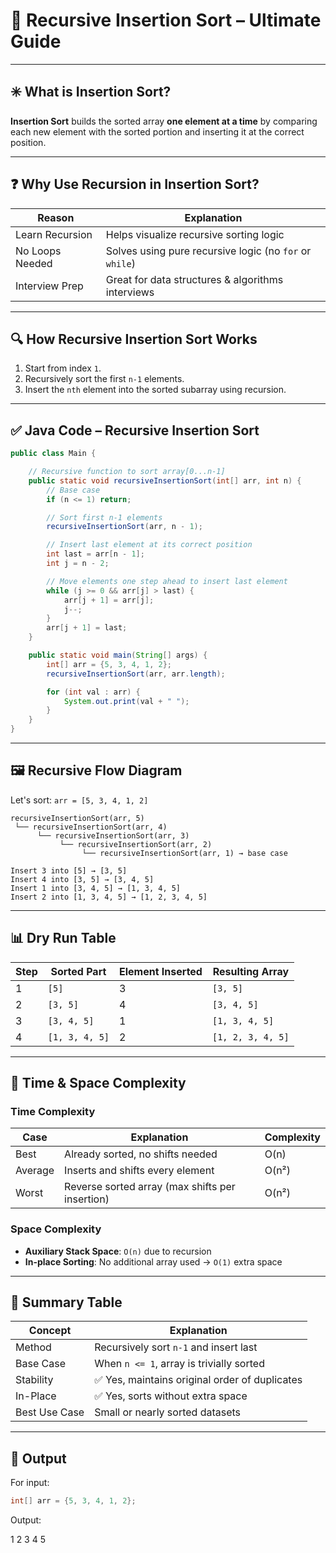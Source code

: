 # 🔄 Recursive Insertion Sort – Ultimate Guide

---

## ✳️ What is Insertion Sort?

**Insertion Sort** builds the sorted array **one element at a time** by comparing each new element with the sorted portion and inserting it at the correct position.

---

## ❓ Why Use Recursion in Insertion Sort?

| Reason          | Explanation                                             |
| --------------- | ------------------------------------------------------- |
| Learn Recursion | Helps visualize recursive sorting logic                 |
| No Loops Needed | Solves using pure recursive logic (no `for` or `while`) |
| Interview Prep  | Great for data structures & algorithms interviews       |

---

## 🔍 How Recursive Insertion Sort Works

1. Start from index `1`.
2. Recursively sort the first `n-1` elements.
3. Insert the `nth` element into the sorted subarray using recursion.

---

## ✅ Java Code – Recursive Insertion Sort

```java
public class Main {

    // Recursive function to sort array[0...n-1]
    public static void recursiveInsertionSort(int[] arr, int n) {
        // Base case
        if (n <= 1) return;

        // Sort first n-1 elements
        recursiveInsertionSort(arr, n - 1);

        // Insert last element at its correct position
        int last = arr[n - 1];
        int j = n - 2;

        // Move elements one step ahead to insert last element
        while (j >= 0 && arr[j] > last) {
            arr[j + 1] = arr[j];
            j--;
        }
        arr[j + 1] = last;
    }

    public static void main(String[] args) {
        int[] arr = {5, 3, 4, 1, 2};
        recursiveInsertionSort(arr, arr.length);

        for (int val : arr) {
            System.out.print(val + " ");
        }
    }
}
```

---

## 🖼️ Recursive Flow Diagram

Let's sort:
`arr = [5, 3, 4, 1, 2]`

```
recursiveInsertionSort(arr, 5)
 └── recursiveInsertionSort(arr, 4)
      └── recursiveInsertionSort(arr, 3)
           └── recursiveInsertionSort(arr, 2)
                └── recursiveInsertionSort(arr, 1) → base case

Insert 3 into [5] → [3, 5]
Insert 4 into [3, 5] → [3, 4, 5]
Insert 1 into [3, 4, 5] → [1, 3, 4, 5]
Insert 2 into [1, 3, 4, 5] → [1, 2, 3, 4, 5]
```

---

## 📊 Dry Run Table

| Step | Sorted Part    | Element Inserted | Resulting Array   |
| ---- | -------------- | ---------------- | ----------------- |
| 1    | `[5]`          | 3                | `[3, 5]`          |
| 2    | `[3, 5]`       | 4                | `[3, 4, 5]`       |
| 3    | `[3, 4, 5]`    | 1                | `[1, 3, 4, 5]`    |
| 4    | `[1, 3, 4, 5]` | 2                | `[1, 2, 3, 4, 5]` |

---

## 🧮 Time & Space Complexity

### Time Complexity

| Case    | Explanation                                     | Complexity |
| ------- | ----------------------------------------------- | ---------- |
| Best    | Already sorted, no shifts needed                | O(n)       |
| Average | Inserts and shifts every element                | O(n²)      |
| Worst   | Reverse sorted array (max shifts per insertion) | O(n²)      |

### Space Complexity

* **Auxiliary Stack Space**: `O(n)` due to recursion
* **In-place Sorting**: No additional array used → `O(1)` extra space

---

## 📌 Summary Table

| Concept       | Explanation                                   |
| ------------- | --------------------------------------------- |
| Method        | Recursively sort `n-1` and insert last        |
| Base Case     | When `n <= 1`, array is trivially sorted      |
| Stability     | ✅ Yes, maintains original order of duplicates |
| In-Place      | ✅ Yes, sorts without extra space              |
| Best Use Case | Small or nearly sorted datasets               |

---

## 🧾 Output

For input:

```java
int[] arr = {5, 3, 4, 1, 2};
```

Output:


1 2 3 4 5
